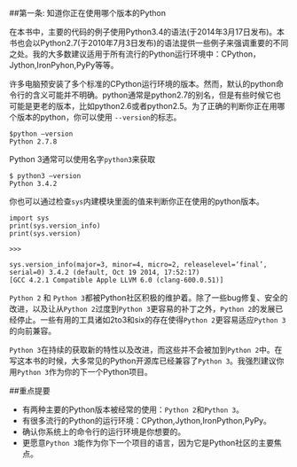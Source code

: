 ##第一条: 知道你正在使用哪个版本的Python

在本书中，主要的代码的例子使用Python3.4的语法(于2014年3月17日发布)。本书也会以Python2.7(于2010年7月3日发布)的语法提供一些例子来强调重要的不同之处。我的大多数建议适用于所有流行的Python运行环境中：CPython，Jython,IronPyhon,PyPy等等。

许多电脑预安装了多个标准的CPython运行环境的版本。然而，默认的python命令行的含义可能并不明确。python通常是python2.7的别名，但是有些时候它也可能是更老的版本，比如python2.6或者python2.5。为了正确的判断你正在用哪个版本的python，你可以使用 `--version`的标志。

	$python —version
	Python 2.7.8
	
Python 3通常可以使用名字`python3`来获取

	$ python3 —version 
	Python 3.4.2
	
你也可以通过检查`sys`内建模块里面的值来判断你正在使用的python版本。

	import sys 
	print(sys.version_info)
	print(sys.version)
	
	>>>
	
	sys.version_info(major=3, minor=4, micro=2, releaselevel=‘final’, serial=0) 3.4.2 (default, Oct 19 2014, 17:52:17)
	[GCC 4.2.1 Compatible Apple LLVM 6.0 (clang-600.0.51)]
	
	
`Python 2` 和 `Python 3`都被Python社区积极的维护着。除了一些bug修复、安全的改进，以及让从`Python 2`过度到`Python 3`更容易的补丁之外，`Python 2`的发展已经停止。一些有用的工具诸如2to3和six的存在使得`Python 2`更容易适应`Python 3`的向前兼容。

`Python 3`在持续的获取新的特性以及改进，而这些并不会被加到`Python 2`中。在写这本书的时候，大多常见的Python开源库已经兼容了`Python 3`。我强烈建议你用`Python 3`作为你的下一个Python项目。

##重点提要

* 有两种主要的Python版本被经常的使用：`Python 2`和`Python 3`。
* 有很多流行的Python的运行环境：CPython,Jython,IronPython,PyPy。
* 确认你系统上的命令行的运行环境是你想要的。
* 更愿意`Python 3`能作为你下一个项目的语言，因为它是Python社区的主要焦点。

